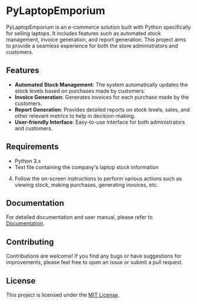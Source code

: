 # PyLaptopEmporium

PyLaptopEmporium is an e-commerce solution built with Python specifically for selling laptops. It includes features such as automated stock management, invoice generation, and report generation. This project aims to provide a seamless experience for both the store administrators and customers.

## Features

- **Automated Stock Management**: The system automatically updates the stock levels based on purchases made by customers.
- **Invoice Generation**: Generates invoices for each purchase made by the customers.
- **Report Generation**: Provides detailed reports on stock levels, sales, and other relevant metrics to help in decision-making.
- **User-friendly Interface**: Easy-to-use interface for both administrators and customers.

## Requirements

- Python 3.x
- Text file containing the company's laptop stock information


4. Follow the on-screen instructions to perform various actions such as viewing stock, making purchases, generating invoices, etc.

## Documentation

For detailed documentation and user manual, please refer to [Documentation](https://github.com/Apiljungthapa/A-Python-based-E-Commerce-Solution-for-Laptops-/blob/master/22067753%20Apil%20Thapa.pdf
).

## Contributing

Contributions are welcome! If you find any bugs or have suggestions for improvements, please feel free to open an issue or submit a pull request.

## License

This project is licensed under the [MIT License](LICENSE).
